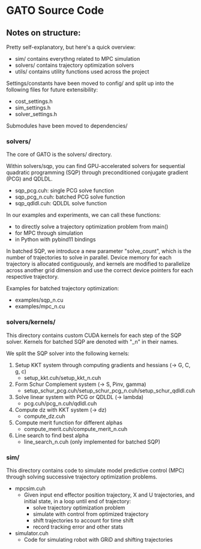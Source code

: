 # GATO Source Code

## Notes on structure:

Pretty self-explanatory, but here's a quick overview:
- sim/ contains everythng related to MPC simulation
- solvers/ contains trajectory optimization solvers
- utils/ contains utility functions used across the project

Settings/constants have been moved to config/ and split up into the following files for future extensibility:
- cost_settings.h
- sim_settings.h
- solver_settings.h

Submodules have been moved to dependencies/

### solvers/

The core of GATO is the solvers/ directory. 

Within solvers/sqp, you can find GPU-accelerated solvers for sequential quadratic programming (SQP) through preconditioned conjugate gradient (PCG) and QDLDL.
- sqp_pcg.cuh: single PCG solve function
- sqp_pcg_n.cuh: batched PCG solve function
- sqp_qdldl.cuh: QDLDL solve function

In our examples and experiments, we can call these functions:
- to directly solve a trajectory optimization problem from main()
- for MPC through simulation
- in Python with pybind11 bindings

In batched SQP, we introduce a new parameter "solve_count", which is the number of trajectories to solve in parallel. Device memory for each trajectory is allocated contiguously, and kernels are modified to parallelize across another grid dimension and use the correct device pointers for each respective trajectory. 

Examples for batched trajectory optimization:
- examples/sqp_n.cu
- examples/mpc_n.cu

### solvers/kernels/

This directory contains custom CUDA kernels for each step of the SQP solver. Kernels for batched SQP are denoted with "_n" in their names.

We split the SQP solver into the following kernels:
1. Setup KKT system through computing gradients and hessians (-> G, C, g, c)
    - setup_kkt.cuh/setup_kkt_n.cuh
2. Form Schur Complement system (-> S, Pinv, gamma)
    - setup_schur_pcg.cuh/setup_schur_pcg_n.cuh/setup_schur_qdldl.cuh
3. Solve linear system with PCG or QDLDL (-> lambda)
    - pcg.cuh/pcg_n.cuh/qdldl.cuh
4. Compute dz with KKT system (-> dz)
    - compute_dz.cuh
5. Compute merit function for different alphas
    - compute_merit.cuh/compute_merit_n.cuh
6. Line search to find best alpha
    - line_search_n.cuh (only implemented for batched SQP)

### sim/

This directory contains code to simulate model predictive control (MPC) through solving successive trajectory optimization problems.

- mpcsim.cuh
    - Given input end effector position trajectory, X and U trajectories, and initial state, in a loop until end of trajectory:
        - solve trajectory optimization problem
        - simulate with control from optimized trajectory
        - shift trajectories to account for time shift
        - record tracking error and other stats
- simulator.cuh
    - Code for simulating robot with GRiD and shifting trajectories
